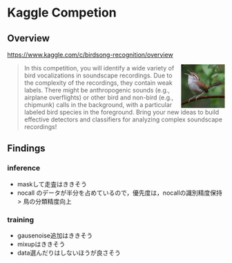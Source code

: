 # Kaggle Competion

## Overview
https://www.kaggle.com/c/birdsong-recognition/overview

<img src="https://github.com/root4kaido/Cornell-Birdcall-Identification/blob/master/Material/bird.png" width=20%, align=right>

> In this competition, you will identify a wide variety of bird vocalizations in soundscape recordings. Due to the complexity of the recordings, they contain weak labels. There might be anthropogenic sounds (e.g., airplane overflights) or other bird and non-bird (e.g., chipmunk) calls in the background, with a particular labeled bird species in the foreground. Bring your new ideas to build effective detectors and classifiers for analyzing complex soundscape recordings!

## Findings

### inference
- maskして走査はききそう
- nocall のデータが半分を占めているので，優先度は，nocallの識別精度保持 > 鳥の分類精度向上

### training
- gausenoise追加はききそう
- mixupはききそう
- data選んだりはしないほうが良さそう
